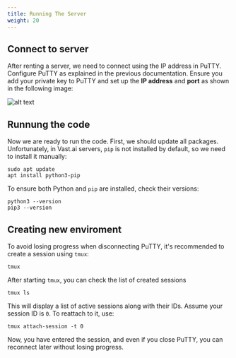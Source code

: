 ```yaml
---
title: Running The Server
weight: 20
---
```


## Connect to server

After renting a server, we need to connect using the IP address in PuTTY. Configure PuTTY as explained in the previous documentation. Ensure you add your private key to PuTTY and set up the **IP address** and **port** as shown in the following image:


![alt text](putty.png)


## Runnung the code
Now we are ready to run the code. First, we should update all packages. Unfortunately, in Vast.ai servers, `pip` is not installed by default, so we need to install it manually:


```
sudo apt update
apt install python3-pip
```
To ensure both Python and `pip` are installed, check their versions:
```
python3 --version
pip3 --version
```


## Creating new enviroment
To avoid losing progress when disconnecting PuTTY, it's recommended to create a session using `tmux`:

    tmux

After starting `tmux`, you can check the list of created sessions


    tmux ls

This will display a list of active sessions along with their IDs. Assume your session ID is `0`. To reattach to it, use:

    tmux attach-session -t 0

Now, you have entered the session, and even if you close PuTTY, you can reconnect later without losing progress.